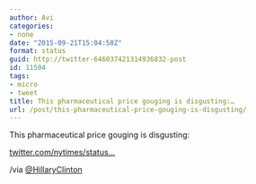 ```yaml
---
author: Avi
categories:
- none
date: "2015-09-21T15:04:58Z"
format: status
guid: http://twitter-646037421314936832-post
id: 11504
tags:
- micro
- tweet
title: This pharmaceutical price gouging is disgusting:…
url: /post/this-pharmaceutical-price-gouging-is-disgusting/
---
```

This pharmaceutical price gouging is disgusting:

[twitter.com/nytimes/status…](https://twitter.com/nytimes/status/645656049882632192)

/via [@HillaryClinton](http://twitter.com/HillaryClinton)